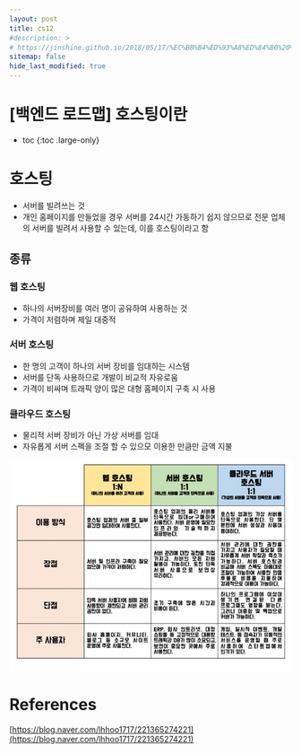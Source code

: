 ```yaml
---
layout: post
title: cs12
#description: >
# https://jinshine.github.io/2018/05/17/%EC%BB%B4%ED%93%A8%ED%84%B0%20%EA%B8%B0%EC%B4%88/%EB%A9%94%EB%AA%A8%EB%A6%AC%EA%B5%AC%EC%A1%B0/
sitemap: false
hide_last_modified: true
---
```

# [백엔드 로드맵] 호스팅이란

* toc
{:toc .large-only}

# 호스팅
- 서버를 빌려쓰는 것
- 개인 홈페이지를 만들었을 경우 서버를 24시간 가동하기 쉽지 않으므로 전문 업체의 서버를 빌려서 사용할 수 있는데, 이를 호스팅이라고 함

## 종류

### 웹 호스팅
- 하나의 서버장비를 여러 명이 공유하여 사용하는 것
- 가격이 저렴하며 제일 대중적

### 서버 호스팅
- 한 명의 고객이 하나의 서버 장비를 임대하는 시스템
- 서버를 단독 사용하므로 개발이 비교적 자유로움
- 가격이 비싸며 트래픽 양이 많은 대형 홈페이지 구축 시 사용

### 클라우드 호스팅
- 물리적 서버 장비가 아닌 가상 서버를 임대
- 자유롭게 서버 스펙을 조절 할 수 있으모 이용한 만큼만 금액 지불

![](/assets/img/cs/hosting.jpg)


# References
[https://blog.naver.com/lhhoo1717/221365274221](https://blog.naver.com/lhhoo1717/221365274221)
